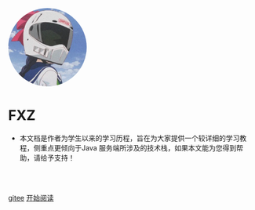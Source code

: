 <img width="160px" src="logo.jpg" style="border-radius: 50%"/>

# FXZ
- 本文档是作者为学生以来的学习历程，旨在为大家提供一个较详细的学习教程，侧重点更倾向于Java 服务端所涉及的技术栈，如果本文能为您得到帮助，请给予支持！
  
<br>
<span id="busuanzi_container_site_pv" style='display:none'>
    👀 本站总访问量：<span id="busuanzi_value_site_pv"></span> 次
</span>
<span id="busuanzi_container_site_uv" style='display:none'>
    | 🚴‍♂️ 本站总访客数：<span id="busuanzi_value_site_uv"></span> 人
</span>

<br>

[gitee](https://gitee.com/fxzcloud)
[开始阅读](README.md)
